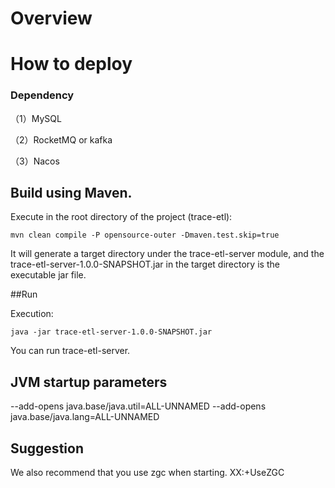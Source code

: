 # Overview

# How to deploy

### Dependency

（1）MySQL

（2）RocketMQ or kafka

（3）Nacos

## Build using Maven.

Execute in the root directory of the project (trace-etl):

`mvn clean compile -P opensource-outer -Dmaven.test.skip=true`

It will generate a target directory under the trace-etl-server module, and the trace-etl-server-1.0.0-SNAPSHOT.jar in
the target directory is the executable jar file.

##Run

Execution:

`java -jar trace-etl-server-1.0.0-SNAPSHOT.jar`

You can run trace-etl-server.

## JVM startup parameters
--add-opens java.base/java.util=ALL-UNNAMED --add-opens java.base/java.lang=ALL-UNNAMED

## Suggestion
We also recommend that you use zgc when starting. XX:+UseZGC